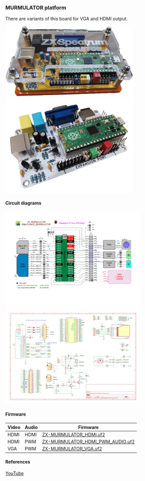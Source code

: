 
### MURMULATOR platform
There are variants of this board for VGA and HDMI output.

<img src="MURMULATOR_VGA_photo2.png" width="400"/>
<img src="MURMULATOR_VGA_photo1.png" width="400"/>

#### Circuit diagrams
<img src="Murmulator_BSchem_v1.JPG" height="300"/> 
<img src="MURMULATOR_Schem_v1.png" height="300"/>

#### Firmware
| Video | Audio | Firmware |
| - | - | - |
| HDMI | HDMI | [ZX-MURMULATOR_HDMI.uf2](uf2/ZX-MURMULATOR_HDMI.uf2) |
| HDMI | PWM   | [ZX-MURMULATOR_HDMI_PWM_AUDIO.uf2](uf2/ZX-MURMULATOR_HDMI_PWM_AUDIO.uf2) |
| VGA | PWM    | [ZX-MURMULATOR_VGA.uf2](uf2/ZX-MURMULATOR_VGA.uf2) |

#### References
[YouTube](https://www.youtube.com/watch?v=yE_ELX6RpBc)<br/>
